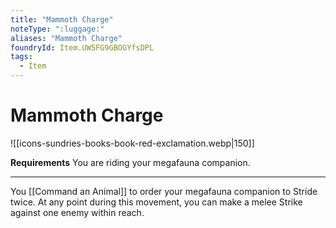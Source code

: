 ```yaml
---
title: "Mammoth Charge"
noteType: ":luggage:"
aliases: "Mammoth Charge"
foundryId: Item.UW5FG9GBOGYfsDPL
tags:
  - Item
---
```


# Mammoth Charge
![[icons-sundries-books-book-red-exclamation.webp|150]]

**Requirements** You are riding your megafauna companion.

* * *

You [[Command an Animal]] to order your megafauna companion to Stride twice. At any point during this movement, you can make a melee Strike against one enemy within reach.
